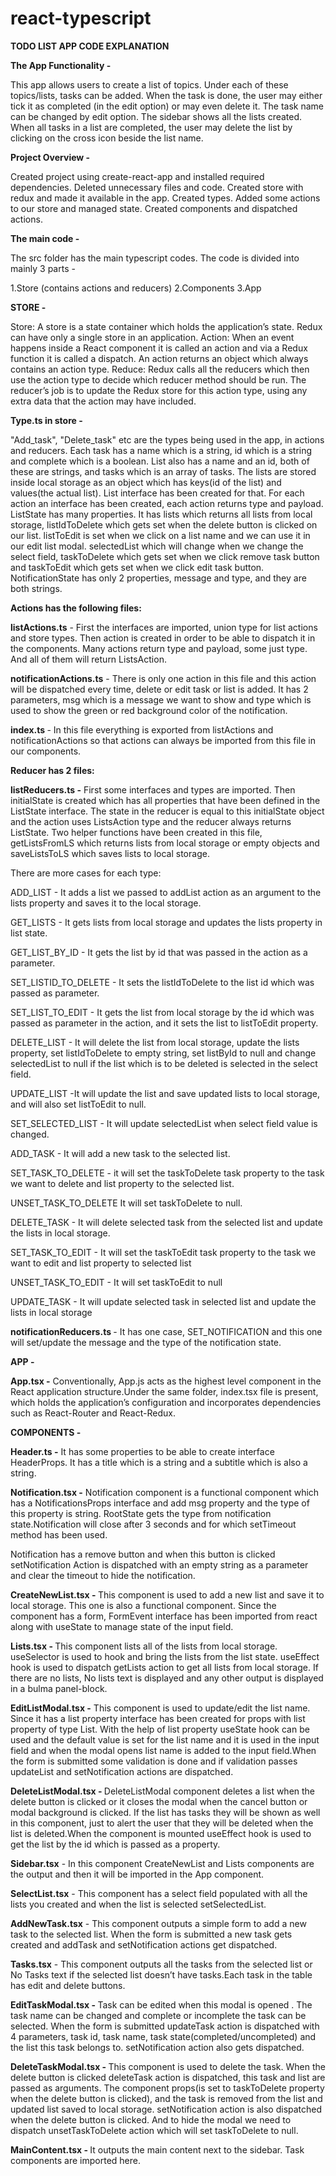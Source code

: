 # react-typescript
<b> TODO LIST APP CODE EXPLANATION </b>


<b>The App Functionality - </b>

This app allows users to create a list of topics. Under each of these topics/lists, tasks can be added. When the task is done, the user may either tick it as completed (in the edit option) or may even delete it. The task name can be changed by edit option. The sidebar shows all the lists created. When all tasks in a list are completed, the user may delete the list by clicking on the cross icon beside the list name.


<b>Project Overview - </b>

Created project using create-react-app and installed required dependencies.
Deleted unnecessary files and code.
Created store with redux and made it available in the app.
Created types.
Added some actions to our store and managed state.
Created components and dispatched actions.

<b>The main code - </b>

The src folder has the main typescript codes.
The code is divided into mainly 3 parts - 

1.Store (contains actions and reducers)
2.Components
3.App

<b>STORE - </b>

Store: A store is a state container which holds the application’s state. Redux can have only a single store in an application.
Action: When an event happens inside a React component it is called an action and via a Redux function it is called a dispatch. An action returns an object which always contains  an action type.
Reduce: Redux calls all the reducers which then use the action type to decide
 which reducer method should be run. The reducer’s job is to update the Redux store for this action type, using any extra data that the action may have included.


<b>Type.ts in store -</b>

"Add_task", "Delete_task" etc are the types being used in the app, in actions and reducers.
Each task has a name which is a string, id which is a string and complete which is a boolean.
List also has a name and an id, both of these are strings, and tasks which is an array of tasks.
The lists are stored inside local storage as an object which has keys(id of the list) and values(the actual list). List interface has been created for that.
For each action an interface has been created, each action returns type and payload.
ListState has many properties. It has lists which  returns all lists from local storage, listIdToDelete which gets set when the delete button is clicked on our list. 
listToEdit is set when we click on a list name and we can use it in our edit list modal.
selectedList which will change when we change the select field, taskToDelete which gets set when we click remove task button and taskToEdit which gets set when we click edit task button.
NotificationState has only 2 properties, message and type, and they are both strings.

<b>Actions has the following files:</b>

<b>listActions.ts</b> - First the interfaces are imported, union type for list actions and store types. 
Then action is created in order to be able to dispatch it in the components. Many actions return type and payload, some just type. And all of them will return ListsAction.

<b>notificationActions.ts</b> - There is only one action in this file and this action will be dispatched every time, delete or edit task or list is added. It has 2 parameters, msg which is a message we want to show  and type which is used to show the green or red background color of the notification.

<b>index.ts </b> - In this file everything is exported from listActions and notificationActions 
 so that actions can always be imported from this file in our components.


<b>Reducer has 2 files:</b>

<b>listReducers.ts -</b>  First some interfaces and types are imported. Then  initialState is created which has all properties that have been defined in the ListState interface. The state in the reducer is equal to this initialState object and the action uses ListsAction type and the reducer  always returns ListState. Two helper functions have been created in this file, getListsFromLS which returns lists from local storage or empty objects and saveListsToLS which saves lists to local storage.

There are more cases for each type:

ADD_LIST - It adds a list we passed to addList action as an argument to the lists property and saves it to the local storage.

GET_LISTS - It gets lists from local storage and updates the lists property in list state.

GET_LIST_BY_ID - It gets the list by id that was passed in the action as a parameter.

SET_LISTID_TO_DELETE - It sets the listIdToDelete to the list id which was passed as parameter.

SET_LIST_TO_EDIT - It gets the list from local storage by the id which was  passed as parameter in the  action, and it sets the list to listToEdit property.

DELETE_LIST  - It will delete the list from local storage, update the lists property, set listIdToDelete to empty string, set listById to null and change selectedList to null if the list which is to be deleted is selected in the select field.

UPDATE_LIST -It will update the list and save updated lists to local storage, and will also set listToEdit to null.

SET_SELECTED_LIST - It will update selectedList when select field value is changed.

ADD_TASK - It will add a new task to the selected list.

SET_TASK_TO_DELETE - it will set the taskToDelete task property to the task we want to delete and list property to the selected list.

UNSET_TASK_TO_DELETE It will set taskToDelete to null.

DELETE_TASK - It will delete selected task from the selected list and update the lists in local storage.

SET_TASK_TO_EDIT - It will set the taskToEdit task property to the task we want to edit and list property to selected list

UNSET_TASK_TO_EDIT - It will set taskToEdit to null

UPDATE_TASK - It will update selected task in selected list and update the lists in local storage

<b>notificationReducers.ts </b>- It has one case, SET_NOTIFICATION and this one will set/update 
 the message and the type of the notification state.

<b>APP - </b>

<b>App.tsx  -</b> Conventionally, App.js acts as the highest level component in the React application structure.Under the same folder, index.tsx file is present, which holds the application’s configuration and incorporates dependencies such as React-Router and React-Redux. 


<b>COMPONENTS - </b>

<b>Header.ts -</b>
 It has some properties to be able to create interface HeaderProps. It has a title which is a string and a subtitle which is also a string.

<b>Notification.tsx -</b>
 Notification component is a functional component which has a NotificationsProps interface and add msg property and the type of this property is string. RootState gets the type from notification state.Notification will close after 3 seconds and for which setTimeout method has been used.

Notification has a remove button and when this button is clicked setNotification Action is dispatched with an empty string as a parameter and clear the timeout to hide the notification.

<b>CreateNewList.tsx - </b>
This component is used to add a new list and save it to local storage. This one is also a functional component. Since the component has a form, FormEvent interface has been imported from react along with useState to manage state of the input field.

<b>Lists.tsx - </b>
This component lists all of the lists from local storage. useSelector is used to hook and bring the lists from the list state. useEffect hook is used to dispatch getLists action to get all lists from local storage. If there are no lists, No lists text is displayed and any other output is displayed in a bulma panel-block.

<b>EditListModal.tsx -</b>
 This component is used to update/edit the list name.
Since it has a list property  interface has been created for props with list property of type List. With the help of list property  useState hook can be used and the default value is set for the list name and it is used in the input field and when the modal opens list name is added to the input field.When the form is submitted some validation is done and if validation passes updateList and setNotification actions are dispatched.


<b>DeleteListModal.tsx - </b>
DeleteListModal component deletes a list when the delete button is clicked or it  closes the modal when the cancel button or modal background is clicked. If the list has tasks they will be shown as well in this component, just to alert the user that they will be deleted when the list is deleted.When the component is mounted useEffect hook is used to get the list by the id which is passed as a property.

<b>Sidebar.tsx</b> - In this component CreateNewList and Lists components are the output and then it will be imported in the App component.

<b>SelectList.tsx</b> - This component has a select field populated with all the lists you created and when the list is selected setSelectedList.

<b>AddNewTask.tsx</b> - This component outputs a simple form to add a new task to the selected list.
When the form is submitted a new task gets created and addTask and setNotification actions get dispatched.


<b>Tasks.tsx</b> - This component outputs all the tasks from the selected list or No Tasks text if the selected list doesn’t have tasks.Each task in the table has edit and delete buttons.


<b>EditTaskModal.tsx - </b>
Task can be edited when this modal is opened . The task name can be changed and complete  or incomplete the task can be selected. When the form is submitted updateTask action is dispatched with 4 parameters, task id, task name, task state(completed/uncompleted) and the list this task belongs to. setNotification action also gets dispatched.


<b>DeleteTaskModal.tsx - </b>
This component is used to delete the task. When the delete button is clicked deleteTask action is dispatched, this task and list are passed as arguments. The component props(is set to taskToDelete property when the delete button is clicked), and the task is removed from the list and updated list saved to local storage. setNotification action is also dispatched when the delete button is clicked. And to hide the modal we need to dispatch unsetTaskToDelete action which will set taskToDelete to null.


<b>MainContent.tsx - </b>
It outputs the main content next to the sidebar. Task components are imported here.
